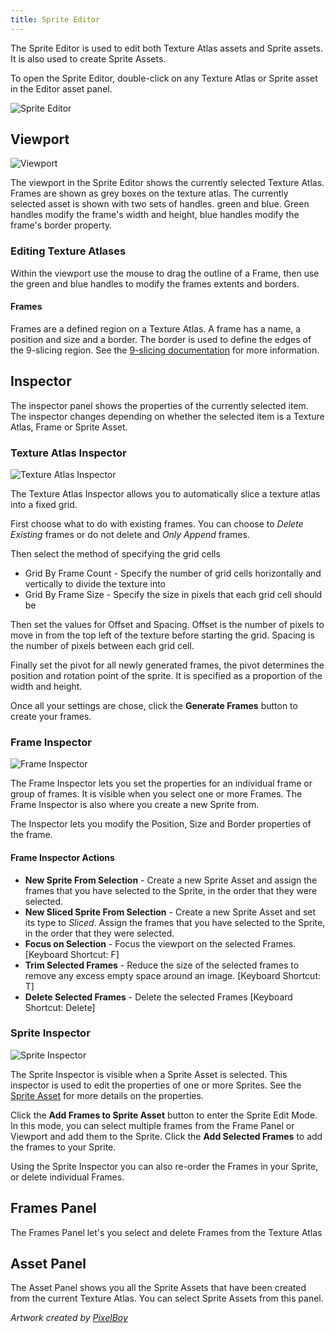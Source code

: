 ```yaml
---
title: Sprite Editor
---
```


The Sprite Editor is used to edit both Texture Atlas assets and Sprite assets. It is also used to create Sprite Assets.

To open the Sprite Editor, double-click on any Texture Atlas or Sprite asset in the Editor asset panel.

![Sprite Editor](/img/user-manual/2D/sprite-editor/sprite-editor-highlights.jpg)

## Viewport

![Viewport](/img/user-manual/2D/sprite-editor/viewport.jpg)

The viewport in the Sprite Editor shows the currently selected Texture Atlas. Frames are shown as grey boxes on the texture atlas. The currently selected asset is shown with two sets of handles. green and blue. Green handles modify the frame's width and height, blue handles modify the frame's border property.

### Editing Texture Atlases

Within the viewport use the mouse to drag the outline of a Frame, then use the green and blue handles to modify the frames extents and borders.

#### Frames

Frames are a defined region on a Texture Atlas. A frame has a name, a position and size and a border. The border is used to define the edges of the 9-slicing region. See the [9-slicing documentation][7] for more information.

## Inspector

The inspector panel shows the properties of the currently selected item. The inspector changes depending on whether the selected item is a Texture Atlas, Frame or Sprite Asset.

### Texture Atlas Inspector

![Texture Atlas Inspector](/img/user-manual/2D/sprite-editor/texture-atlas-inspector.jpg)

The Texture Atlas Inspector allows you to automatically slice a texture atlas into a fixed grid.

First choose what to do with existing frames. You can choose to *Delete Existing* frames or do not delete and *Only Append* frames.

Then select the method of specifying the grid cells

- Grid By Frame Count - Specify the number of grid cells horizontally and vertically to divide the texture into
- Grid By Frame Size - Specify the size in pixels that each grid cell should be

Then set the values for Offset and Spacing. Offset is the number of pixels to move in from the top left of the texture before starting the grid. Spacing is the number of pixels between each grid cell.

Finally set the pivot for all newly generated frames, the pivot determines the position and rotation point of the sprite. It is specified as a proportion of the width and height.

Once all your settings are chose, click the **Generate Frames** button to create your frames.

### Frame Inspector

![Frame Inspector](/img/user-manual/2D/sprite-editor/frame-inspector.jpg)

The Frame Inspector lets you set the properties for an individual frame or group of frames. It is visible when you select one or more Frames. The Frame Inspector is also where you create a new Sprite from.

The Inspector lets you modify the Position, Size and Border properties of the frame.

#### Frame Inspector Actions

- **New Sprite From Selection** - Create a new Sprite Asset and assign the frames that you have selected to the Sprite, in the order that they were selected.
- **New Sliced Sprite From Selection** - Create a new Sprite Asset and set its type to *Sliced*. Assign the frames that you have selected to the Sprite, in the order that they were selected.
- **Focus on Selection** - Focus the viewport on the selected Frames. [Keyboard Shortcut: F]
- **Trim Selected Frames** - Reduce the size of the selected frames to remove any excess empty space around an image. [Keyboard Shortcut: T]
- **Delete Selected Frames** - Delete the selected Frames [Keyboard Shortcut: Delete]

### Sprite Inspector

![Sprite Inspector](/img/user-manual/2D/sprite-editor/sprite-inspector.jpg)

The Sprite Inspector is visible when a Sprite Asset is selected. This inspector is used to edit the properties of one or more Sprites. See the [Sprite Asset][6] for more details on the properties.

Click the **Add Frames to Sprite Asset** button to enter the Sprite Edit Mode. In this mode, you can select multiple frames from the Frame Panel or Viewport and add them to the Sprite. Click the **Add Selected Frames** to add the frames to your Sprite.

Using the Sprite Inspector you can also re-order the Frames in your Sprite, or delete individual Frames.

## Frames Panel

The Frames Panel let's you select and delete Frames from the Texture Atlas

## Asset Panel

The Asset Panel shows you all the Sprite Assets that have been created from the current Texture Atlas. You can select Sprite Assets from this panel.

*Artwork created by [PixelBoy](https://twitter.com/2pblog1)*

[6]: /user-manual/assets/types/sprite/
[7]: /user-manual/2D/slicing/

